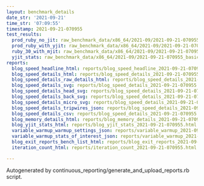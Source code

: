 ```yaml
---
layout: benchmark_details
date_str: '2021-09-21'
time_str: '07:09:55'
timestamp: 2021-09-21-070955
test_results:
  prod_ruby_no_jit: raw_benchmark_data/x86_64/2021-09/2021-09-21-070955_basic_benchmark_prod_ruby_no_jit.json
  prod_ruby_with_yjit: raw_benchmark_data/x86_64/2021-09/2021-09-21-070955_basic_benchmark_prod_ruby_with_yjit.json
  ruby_30_with_mjit: raw_benchmark_data/x86_64/2021-09/2021-09-21-070955_basic_benchmark_ruby_30_with_mjit.json
  yjit_stats: raw_benchmark_data/x86_64/2021-09/2021-09-21-070955_basic_benchmark_yjit_stats.json
reports:
  blog_speed_headline_html: reports/blog_speed_headline_2021-09-21-070955.html
  blog_speed_details_html: reports/blog_speed_details_2021-09-21-070955.html
  blog_speed_details_raw_details_html: reports/blog_speed_details_2021-09-21-070955.raw_details.html
  blog_speed_details_svg: reports/blog_speed_details_2021-09-21-070955.svg
  blog_speed_details_head_svg: reports/blog_speed_details_2021-09-21-070955.head.svg
  blog_speed_details_back_svg: reports/blog_speed_details_2021-09-21-070955.back.svg
  blog_speed_details_micro_svg: reports/blog_speed_details_2021-09-21-070955.micro.svg
  blog_speed_details_tripwires_json: reports/blog_speed_details_2021-09-21-070955.tripwires.json
  blog_speed_details_csv: reports/blog_speed_details_2021-09-21-070955.csv
  blog_memory_details_html: reports/blog_memory_details_2021-09-21-070955.html
  blog_yjit_stats_html: reports/blog_yjit_stats_2021-09-21-070955.html
  variable_warmup_warmup_settings_json: reports/variable_warmup_2021-09-21-070955.warmup_settings.json
  variable_warmup_stats_of_interest_json: reports/variable_warmup_2021-09-21-070955.stats_of_interest.json
  blog_exit_reports_bench_list_html: reports/blog_exit_reports_2021-09-21-070955.bench_list.html
  iteration_count_html: reports/iteration_count_2021-09-21-070955.html

---
```

Autogenerated by continuous_reporting/generate_and_upload_reports.rb script.
